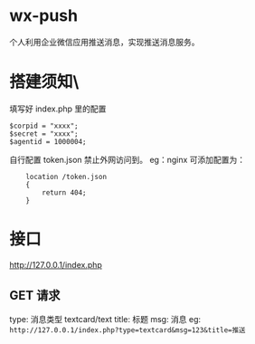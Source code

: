# wx-push

个人利用企业微信应用推送消息，实现推送消息服务。

# 搭建须知\

填写好 index.php 里的配置

```
$corpid = "xxxx";
$secret = "xxxx";
$agentid = 1000004;
```

自行配置 token.json 禁止外网访问到。
eg：nginx 可添加配置为：

```
    location /token.json
    {
        return 404;
    }
```

# 接口

http://127.0.0.1/index.php

## GET 请求

type: 消息类型 textcard/text
title: 标题
msg: 消息
eg:
`http://127.0.0.1/index.php?type=textcard&msg=123&title=推送`
